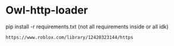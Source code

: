 # Owl-http-loader
pip install -r requirements.txt 
(not all requirements inside or all idk)
```sh-session
https://www.roblox.com/library/12420323144/https
```
